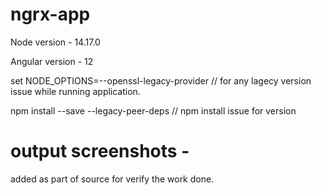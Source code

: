 # ngrx-app

Node version - 14.17.0


Angular version - 12


set NODE_OPTIONS=--openssl-legacy-provider  // for any lagecy version issue while running application.


npm install --save --legacy-peer-deps     // npm install issue for version

# output screenshots - 
added as part of source for verify the work done.
